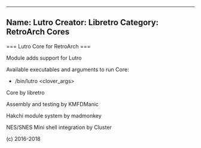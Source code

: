 -----------------------
Name: Lutro 
Creator: Libretro
Category: RetroArch Cores
-----------------------
=== Lutro Core for RetroArch ===

Module adds support for Lutro

Available executables and arguments to run Core:
- /bin/lutro <rom> <clover_args>

Core by libretro

Assembly and testing by KMFDManic

Hakchi module system by madmonkey

NES/SNES Mini shell integration by Cluster

(c) 2016-2018
